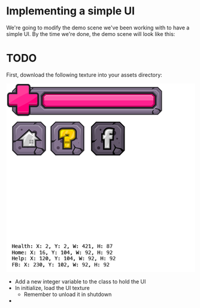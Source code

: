 # Implementing a simple UI

We're going to modify the demo scene we've been working with to have a simple UI. By the time we're done, the demo scene will look like this:

# TODO

First, download the following texture into your assets directory:

![UI](ui_atlas.png)

* Add a new integer variable to the class to hold the UI
* In initialize, load the UI texture
  * Remember to unload it in shutdown
* 